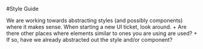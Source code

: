 #Style Guide

We are working towards abstracting styles (and possibly components) where it makes sense. When starting a new UI ticket, look around. 
	+ Are there other places where elements similar to ones you are using are used? 
	+ If so, have we already abstracted out the style and/or component?